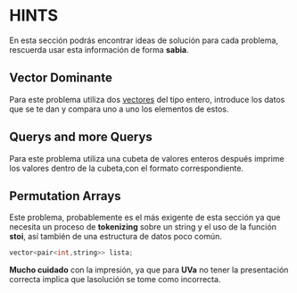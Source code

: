 # HINTS

En esta sección podrás encontrar ideas de solución para cada problema, rescuerda usar esta información de forma **sabia**. 

## Vector Dominante

Para este problema utiliza dos [vectores](http://www.cplusplus.com/reference/vector/vector/) del tipo entero, introduce los datos que se te dan y compara uno a uno los elementos de estos. 

## Querys and more Querys 

Para este problema utiliza una cubeta de valores enteros después imprime los valores dentro de la cubeta,con el formato correspondiente. 

## Permutation Arrays 

Este problema, probablemente es el más exigente de esta sección ya que necesita un proceso de **tokenizing** sobre un string y el uso de la función **stoi**, así también de una estructura de datos poco común.

```c++
vector<pair<int,string>> lista;
```

**Mucho cuidado** con la impresión, ya que para **UVa** no tener la presentación correcta implica que lasolución se tome como incorrecta.  
